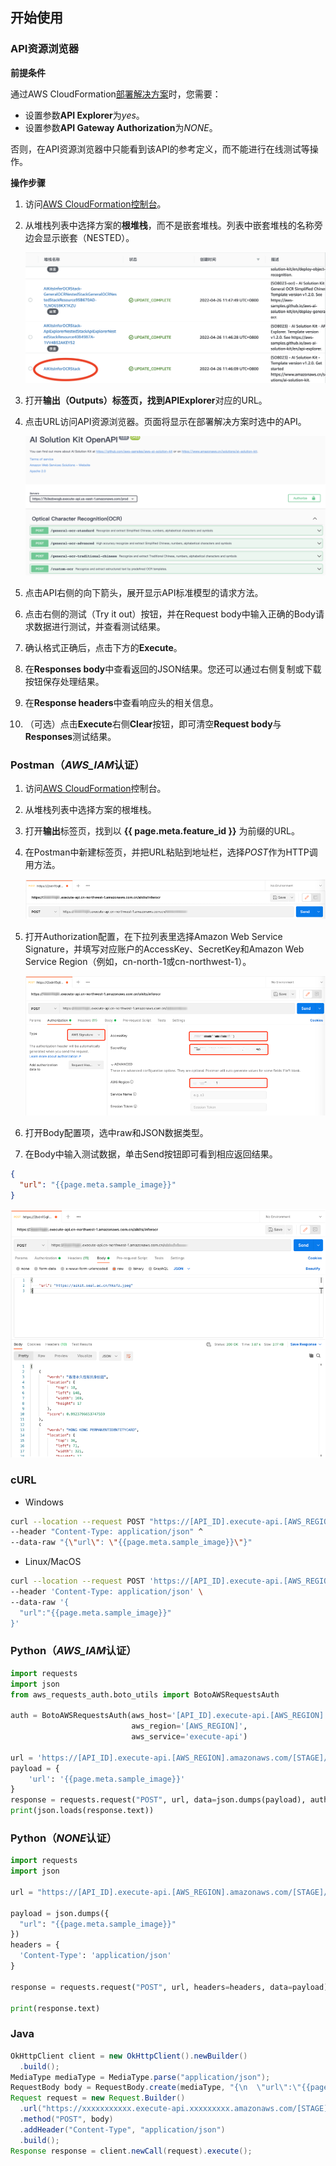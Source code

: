 ## 开始使用

### API资源浏览器

**前提条件**

通过AWS CloudFormation[部署解决方案](deployment.md#amazon-cloudformation)时，您需要：

- 设置参数**API Explorer**为*yes*。
- 设置参数**API Gateway Authorization**为*NONE*。

否则，在API资源浏览器中只能看到该API的参考定义，而不能进行在线测试等操作。

**操作步骤**

1. 访问[AWS CloudFormation控制台](https://console.aws.amazon.com/cloudformation/)。
2. 从堆栈列表中选择方案的**根堆栈**，而不是嵌套堆栈。列表中嵌套堆栈的名称旁边会显示嵌套（NESTED）。

    ![](./images/root-stack.png)

3. 打开**输出（Outputs）**标签页，找到**APIExplorer**对应的URL。
4. 点击URL访问API资源浏览器。页面将显示在部署解决方案时选中的API。
    
    ![](./images/api-explorer.png)

5. 点击API右侧的向下箭头，展开显示API标准模型的请求方法。
6. 点击右侧的测试（Try it out）按钮，并在Request body中输入正确的Body请求数据进行测试，并查看测试结果。
7. 确认格式正确后，点击下方的**Execute**。
8. 在**Responses body**中查看返回的JSON结果。您还可以通过右侧复制或下载按钮保存处理结果。
9. 在**Response headers**中查看响应头的相关信息。
10. （可选）点击**Execute**右侧**Clear**按钮，即可清空**Request body**与**Responses**测试结果。

### Postman（*AWS_IAM*认证）

1. 访问[AWS CloudFormation](https://console.aws.amazon.com/cloudformation/)控制台。
2. 从堆栈列表中选择方案的根堆栈。
3. 打开**输出**标签页，找到以 **{{ page.meta.feature_id }}** 为前缀的URL。
4. 在Postman中新建标签页，并把URL粘贴到地址栏，选择*POST*作为HTTP调用方法。

    ![](./images/ocr-postman-1-zh.png)

5. 打开Authorization配置，在下拉列表里选择Amazon Web Service Signature，并填写对应账户的AccessKey、SecretKey和Amazon Web Service Region（例如，cn-north-1或cn-northwest-1）。

    ![](./images/ocr-postman-2-zh.png)

6. 打开Body配置项，选中raw和JSON数据类型。

7. 在Body中输入测试数据，单击Send按钮即可看到相应返回结果。

``` json
{
  "url": "{{page.meta.sample_image}}"
}
```

![](./images/ocr-postman-3-zh.png)

### cURL

* Windows
``` bash
curl --location --request POST "https://[API_ID].execute-api.[AWS_REGION].amazonaws.com/[STAGE]/{{page.meta.feature_endpoint}}" ^
--header "Content-Type: application/json" ^
--data-raw "{\"url\": \"{{page.meta.sample_image}}\"}"
```

* Linux/MacOS
``` bash
curl --location --request POST 'https://[API_ID].execute-api.[AWS_REGION].amazonaws.com/[STAGE]/{{page.meta.feature_endpoint}}' \
--header 'Content-Type: application/json' \
--data-raw '{
  "url":"{{page.meta.sample_image}}"
}'
```

### Python（*AWS_IAM*认证）
``` python
import requests
import json
from aws_requests_auth.boto_utils import BotoAWSRequestsAuth

auth = BotoAWSRequestsAuth(aws_host='[API_ID].execute-api.[AWS_REGION].amazonaws.com',
                           aws_region='[AWS_REGION]',
                           aws_service='execute-api')

url = 'https://[API_ID].execute-api.[AWS_REGION].amazonaws.com/[STAGE]/{{page.meta.feature_endpoint}}'
payload = {
    'url': '{{page.meta.sample_image}}'
}
response = requests.request("POST", url, data=json.dumps(payload), auth=auth)
print(json.loads(response.text))
```

### Python（*NONE*认证）
``` python
import requests
import json

url = "https://[API_ID].execute-api.[AWS_REGION].amazonaws.com/[STAGE]/{{page.meta.feature_endpoint}}"

payload = json.dumps({
  "url": "{{page.meta.sample_image}}"
})
headers = {
  'Content-Type': 'application/json'
}

response = requests.request("POST", url, headers=headers, data=payload)

print(response.text)
```

### Java
``` java
OkHttpClient client = new OkHttpClient().newBuilder()
  .build();
MediaType mediaType = MediaType.parse("application/json");
RequestBody body = RequestBody.create(mediaType, "{\n  \"url\":\"{{page.meta.sample_image}}\"\n}");
Request request = new Request.Builder()
  .url("https://xxxxxxxxxxx.execute-api.xxxxxxxxx.amazonaws.com/[STAGE]/{{page.meta.feature_endpoint}}")
  .method("POST", body)
  .addHeader("Content-Type", "application/json")
  .build();
Response response = client.newCall(request).execute();
```

